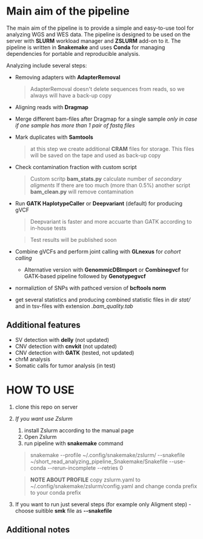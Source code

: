 
# Main aim of the pipeline

The main aim of the pipeline is to provide a simple and easy-to-use tool for analyzing WGS and WES data. 
The pipeline is designed to be used on the server with **SLURM** workload manager and **ZSLURM** add-on to it.
The pipeline is written in **Snakemake** and uses **Conda** for managing dependencies for portable and reproducible analysis.



Analyzing include several steps:
* Removing adapters with **AdapterRemoval**
  > AdapterRemoval doesn't delete sequences from reads, so we always will have a back-up copy
* Aligning reads with **Dragmap**  
* Merge different bam-files after Dragmap for a single sample *only in case if one sample has more than 1 pair of fastq files*
* Mark duplicates with **Samtools**

  > at this step we create additional **CRAM** files for storage. This files will be saved on the tape and used as back-up copy
  
* Check contamination fraction with custom script

  > Custom scritp **bam_stats.py** calculate number of *secondary aligments*
  > If there are too much (more than 0.5%) another script **bam_clean.py** will remove contamination
  
* Run **GATK HaplotypeCaller** or **Deepvariant** (default) for producing gVCF
    > Deepvariant is faster and more accuarte than GATK according to in-house tests
    
    > Test results will be published soon
* Combine gVCFs and perform joint calling with **GLnexus** for *cohort calling*
  * Alternative version with **GenommicDBImport** or **Combinegvcf** for GATK-based pipeline followed by **Genotypegvcf**
* normaliztion of SNPs with pathced version of **bcftools norm** 
* get several statistics and producing combined statistic files in dir *stat/* and in tsv-files with extension *.bam_quality.tab*

## Additional features

 * SV detection with **delly** (not updated)
 * CNV detection with **cnvkit** (not updated)
 * CNV detection with **GATK** (tested, not updated)
 * chrM analysis
 * Somatic calls for tumor analysis (in test)

# HOW TO USE
1. clone this repo on server
2. *If you want use Zslurm*
    1. install Zslurm according to the manual page
    2. Open Zslurm
    3. run pipeline with **snakemake** command

      > snakemake --profile ~/.config/snakemake/zslurm/ --snakefile ~/short_read_analyzing_pipeline_Snakemake/Snakefile --use-conda --rerun-incomplete --retries 0 
      
    > **NOTE ABOUT PROFILE**
   > copy zslurm.yaml to ~/.config/snakemake/zslurm/config.yaml and change conda prefix to your conda prefix
    
4. If you want to run just several steps (for example only Aligment step) - 
choose suitible **smk** file as **--snakefile**

## Additional notes


